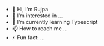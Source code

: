 - 👋 Hi, I’m Rujpa
- 👀 I’m interested in ...
- 🌱 I’m currently learning Typescript
- 📫 How to reach me ...
- ⚡ Fun fact: ...

<!---
Rujapa215/Rujapa215 is a ✨ special ✨ repository because its `README.md` (this file) appears on your GitHub profile.
You can click the Preview link to take a look at your changes.
--->
